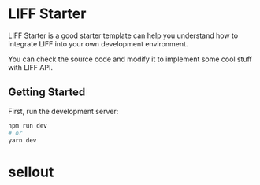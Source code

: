 # LIFF Starter

LIFF Starter is a good starter template can help you understand how to integrate LIFF into your own development environment.

You can check the source code and modify it to implement some cool stuff with LIFF API.

## Getting Started

First, run the development server:

```bash
npm run dev
# or
yarn dev
```
# sellout
